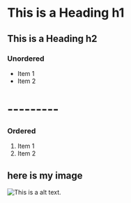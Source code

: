 
# This is a Heading h1
## This is a Heading h2 

### Unordered

* Item 1
* Item 2

# ---------

### Ordered

1. Item 1
1. Item 2


## here is my image
![This is a alt text.](/image/img.png "imaaaaage.")